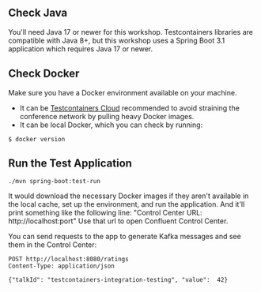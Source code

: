 
## Check Java
You'll need Java 17 or newer for this workshop.
Testcontainers libraries are compatible with Java 8+, but this workshop uses a Spring Boot 3.1 application which requires Java 17 or newer.

## Check Docker

Make sure you have a Docker environment available on your machine.

* It can be [Testcontainers Cloud](https://testcontainers.com/cloud) recommended to avoid straining the conference network by pulling heavy Docker images.
* It can be local Docker, which you can check by running:
```text
$ docker version
```

## Run the Test Application

```text
./mvn spring-boot:test-run
```

It would download the necessary Docker images if they aren't available in the local cache, set up the environment, and run the application. 
And it'll print something like the following line: "Control Center URL: http://localhost:port"
Use that url to open Confluent Control Center. 

You can send requests to the app to generate Kafka messages and see them in the Control Center: 

```text
POST http://localhost:8080/ratings
Content-Type: application/json

{"talkId": "testcontainers-integration-testing", "value":  42}
```